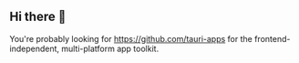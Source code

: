 ## Hi there 👋

You're probably looking for https://github.com/tauri-apps for the frontend-independent, multi-platform app toolkit.

